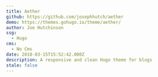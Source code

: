 ```yaml
---
title: Aether
github: https://github.com/josephhutch/aether
demo: https://themes.gohugo.io/theme/aether/
author: Joe Hutchinson
ssg:
  - Hugo
cms:
  - No Cms
date: 2018-03-15T15:52:42.000Z
description: A responsive and clean Hugo theme for blogs
stale: false
---
```

